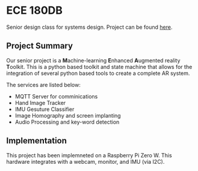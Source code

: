 # ECE 180DB

Senior design class for systems design. Project can be found [here](https://github.com/180D-FW-2020/Team8).

## Project Summary

Our senior project is a **M**achine-learning **E**nhanced **A**ugmented reality **T**oolkit. This is a python based toolkit and state machine that allows for the integration of several python based tools to create a complete AR system. 

The services are listed below:
- MQTT Server for comminications
- Hand Image Tracker
- IMU Gesuture Classifier
- Image Homography and screen implanting
- Audio Processing and key-word detection

## Implementation

This project has been implemneted on a Raspberry Pi Zero W. This hardware integrates with a webcam, monitor, and IMU (via I2C). 

